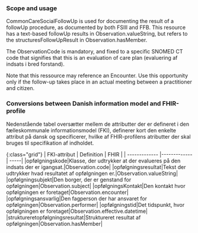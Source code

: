 <!-- StructureDefinition-KLCommonCareSocialFollowUp-intro.md {% comment %}
*****************************************************************************************
*                            WARNING: DO NOT EDIT THIS FILE                             *
*                                                                                       *
* This file is generated by SUSHI. Any edits you make to this file will be overwritten. *
*                                                                                       *
* To change the contents of this file, edit the original source file at:                *
* ig-data\input\pagecontent\StructureDefinition-KLCommonCareSocialFollowUp-intro.md     *
*****************************************************************************************
{% endcomment %} -->
### Scope and usage
CommonCareSocialFollowUp is used for documenting the result of a followUp procedure, as documented by both FSIII and FFB. This resource has a text-based followUp results in Observation.valueString, but refers to the structuresFollowUpResult in Observation.hasMember.

The ObservationCode is mandatory, and fixed to a specific SNOMED CT code that signifies that this is an evaluation of care plan (evaluering af indsats i bred forstand).

Note that this ressource may reference an Encounter. Use this opportunity only if the follow-up takes place in an actual meeting between a practitioner and citizen.

### Conversions between Danish information model and FHIR-profile

Nedenstående tabel oversætter mellem de attributter der er defineret i den fælleskommunale informationsmodel (FKI), definerer kort den enkelte attribut på dansk og specificerer, hvilke af FHIR-profilens atributter der skal bruges til specifikation af indholdet. 

{:class="grid"}
|   FKI-attribut      | Definition        | FHIR  |
| ------------- |-------------| -----|
|opfølgningskode|Klasse, der udtrykker at der evalueres på den indsats der er igangsat.|Observation.code|
|opfølgningsresultat|Tekst der udtrykker hvad resultatet af opfølgningen er.|Observation.valueString|
|opfølgningsubjekt|Den borger, der er genstand for opfølgningen|Observation.subject|
|opfølgningsKontakt|Den kontakt hvor opfølgningen er foretaget|Observation.encounter|
|opfølgningsansvarlig|Den fagperson der har ansvaret for opfølgningen|Observation.performer|
|opfølgningstid|Det tidspunkt, hvor opfølgningen er foretaget|Observation.effective.datetime|
|struktureretopfølgningsresultat|Struktureret resultat af opfølgningen|Observation.hasMember|